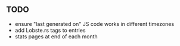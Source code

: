 ## TODO

* ensure "last generated on" JS code works in different timezones
* add Lobste.rs tags to entries
* stats pages at end of each month
